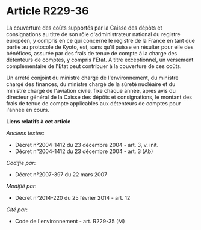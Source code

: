 # Article R229-36

La couverture des coûts supportés par la Caisse des dépôts et consignations au titre de son rôle d'administrateur national du
registre européen, y compris en ce qui concerne le registre de la France en tant que partie au protocole de Kyoto, est, sans
qu'il puisse en résulter pour elle des bénéfices, assurée par des frais de tenue de compte à la charge des détenteurs de
comptes, y compris l'Etat. A titre exceptionnel, un versement complémentaire de l'Etat peut contribuer à la couverture de ces
coûts. 

Un arrêté conjoint du ministre chargé de l'environnement, du ministre chargé des finances, du ministre chargé de la sûreté
nucléaire et du ministre chargé de l'aviation civile, fixe chaque année, après avis du directeur général de la Caisse des
dépôts et consignations, le montant des frais de tenue de compte applicables aux détenteurs de comptes pour l'année en cours.

**Liens relatifs à cet article**

_Anciens textes_:

  - Décret n°2004-1412 du 23 décembre 2004 - art. 3, v. init.
  - Décret n°2004-1412 du 23 décembre 2004 - art. 3 (Ab)

_Codifié par_:

  - Décret n°2007-397 du 22 mars 2007

_Modifié par_:

  - Décret n°2014-220 du 25 février 2014 - art. 12

_Cité par_:

  - Code de l'environnement - art. R229-35 (M)

